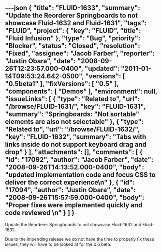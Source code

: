 ---json
{
  "title": "FLUID-1633",
  "summary": "Update the Reorderer Springboards to not showcase Fluid-1632 and Fluid-1631",
  "tags": "FLUID",
  "project": {
    "key": "FLUID",
    "title": "Fluid Infusion"
  },
  "type": "Bug",
  "priority": "Blocker",
  "status": "Closed",
  "resolution": "Fixed",
  "assignee": "Jacob Farber",
  "reporter": "Justin Obara",
  "date": "2008-09-26T12:23:57.000-0400",
  "updated": "2011-01-14T09:53:24.642-0500",
  "versions": [
    "0.5beta1"
  ],
  "fixVersions": [
    "0.5"
  ],
  "components": [
    "Demos"
  ],
  "environment": null,
  "issueLinks": [
    {
      "type": "Related to",
      "url": "/browse/FLUID-1631/",
      "key": "FLUID-1631",
      "summary": "Springboards: \"Not sortable\" elements are also not selectable"
    },
    {
      "type": "Related to",
      "url": "/browse/FLUID-1632/",
      "key": "FLUID-1632",
      "summary": "Tabs with links inside do not support keyboard drag and drop"
    }
  ],
  "attachments": [],
  "comments": [
    {
      "id": "17092",
      "author": "Jacob Farber",
      "date": "2008-09-26T14:13:52.000-0400",
      "body": "updated implementation code and focus CSS to deliver the correct experience\n"
    },
    {
      "id": "17094",
      "author": "Justin Obara",
      "date": "2008-09-26T15:57:59.000-0400",
      "body": "Proper fixes were implemented quickly and code reviewed&#x20;\n"
    }
  ]
}
---
Update the Reorderer Springboards to not showcase Fluid-1632 and Fluid-1631.

Due to the impending release we do not have the time to properly fix these issues, they will have to be looked at for the 0.6 beta.

        